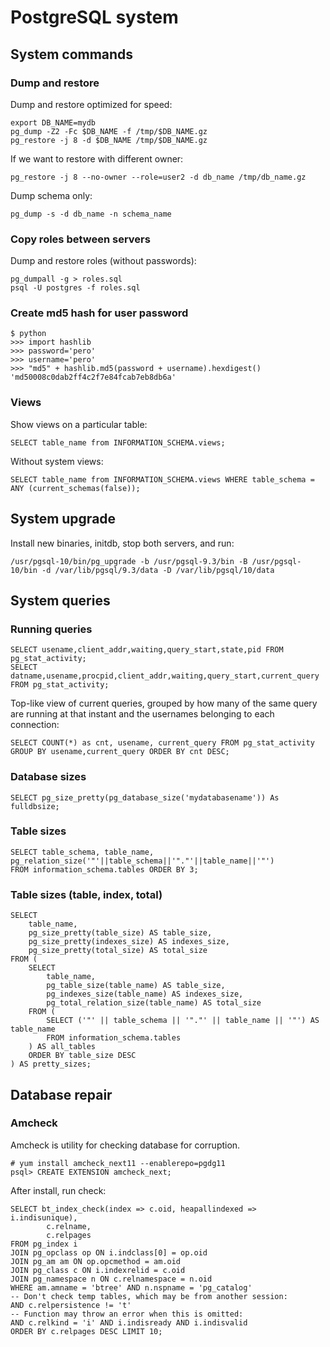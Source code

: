 # PostgreSQL system

## System commands

### Dump and restore

Dump and restore optimized for speed:
```
export DB_NAME=mydb
pg_dump -Z2 -Fc $DB_NAME -f /tmp/$DB_NAME.gz
pg_restore -j 8 -d $DB_NAME /tmp/$DB_NAME.gz
```

If we want to restore with different owner:

```
pg_restore -j 8 --no-owner --role=user2 -d db_name /tmp/db_name.gz
```

Dump schema only:

```
pg_dump -s -d db_name -n schema_name
```

### Copy roles between servers

Dump and restore roles (without passwords):
```
pg_dumpall -g > roles.sql
psql -U postgres -f roles.sql
```

### Create md5 hash for user password

```
$ python
>>> import hashlib
>>> password='pero'
>>> username='pero'
>>> "md5" + hashlib.md5(password + username).hexdigest()
'md50008c0dab2ff4c2f7e84fcab7eb8db6a'
```

### Views

Show views on a particular table:

```
SELECT table_name from INFORMATION_SCHEMA.views;
```

Without system views:

```
SELECT table_name from INFORMATION_SCHEMA.views WHERE table_schema = ANY (current_schemas(false));
```

## System upgrade

Install new binaries, initdb, stop both servers, and run:

```
/usr/pgsql-10/bin/pg_upgrade -b /usr/pgsql-9.3/bin -B /usr/pgsql-10/bin -d /var/lib/pgsql/9.3/data -D /var/lib/pgsql/10/data
```

## System queries

### Running queries

```
SELECT usename,client_addr,waiting,query_start,state,pid FROM pg_stat_activity;
SELECT datname,usename,procpid,client_addr,waiting,query_start,current_query FROM pg_stat_activity;
```

Top-like view of current queries, grouped by how many of the same query are
running at that instant and the usernames belonging to each connection:

```
SELECT COUNT(*) as cnt, usename, current_query FROM pg_stat_activity GROUP BY usename,current_query ORDER BY cnt DESC;
```

### Database sizes

```
SELECT pg_size_pretty(pg_database_size('mydatabasename')) As fulldbsize;
```

### Table sizes

```
SELECT table_schema, table_name, pg_relation_size('"'||table_schema||'"."'||table_name||'"')
FROM information_schema.tables ORDER BY 3;
```

### Table sizes (table, index, total)

```
SELECT
    table_name,
    pg_size_pretty(table_size) AS table_size,
    pg_size_pretty(indexes_size) AS indexes_size,
    pg_size_pretty(total_size) AS total_size
FROM (
    SELECT
        table_name,
        pg_table_size(table_name) AS table_size,
        pg_indexes_size(table_name) AS indexes_size,
        pg_total_relation_size(table_name) AS total_size
    FROM (
        SELECT ('"' || table_schema || '"."' || table_name || '"') AS table_name
        FROM information_schema.tables
    ) AS all_tables
    ORDER BY table_size DESC
) AS pretty_sizes;
```

## Database repair

### Amcheck

Amcheck is utility for checking database for corruption.

```
# yum install amcheck_next11 --enablerepo=pgdg11
psql> CREATE EXTENSION amcheck_next;
```

After install, run check:

```
SELECT bt_index_check(index => c.oid, heapallindexed => i.indisunique),
        c.relname,
        c.relpages
FROM pg_index i
JOIN pg_opclass op ON i.indclass[0] = op.oid
JOIN pg_am am ON op.opcmethod = am.oid
JOIN pg_class c ON i.indexrelid = c.oid
JOIN pg_namespace n ON c.relnamespace = n.oid
WHERE am.amname = 'btree' AND n.nspname = 'pg_catalog'
-- Don't check temp tables, which may be from another session:
AND c.relpersistence != 't'
-- Function may throw an error when this is omitted:
AND c.relkind = 'i' AND i.indisready AND i.indisvalid
ORDER BY c.relpages DESC LIMIT 10;
```
